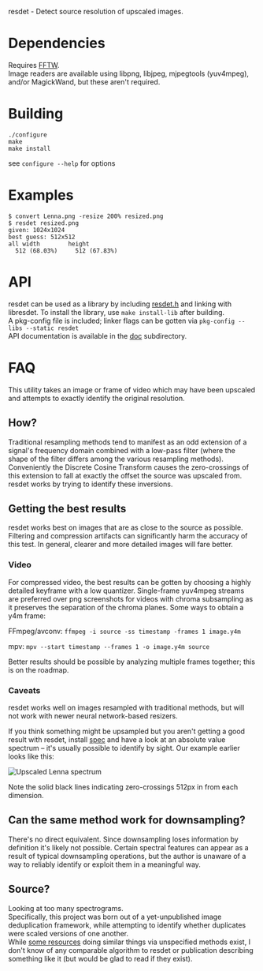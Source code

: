 resdet - Detect source resolution of upscaled images.

# Dependencies

Requires [FFTW](http://fftw.org).  
Image readers are available using libpng, libjpeg, mjpegtools (yuv4mpeg), and/or MagickWand, but these aren't required.

# Building

    ./configure
	make
	make install

see `configure --help` for options

# Examples

    $ convert Lenna.png -resize 200% resized.png
    $ resdet resized.png
	given: 1024x1024
	best guess: 512x512
	all width        height
	  512 (68.03%)     512 (67.83%)

# API

resdet can be used as a library by including [resdet.h](resdet.h) and linking with libresdet. To install the library, use `make install-lib` after building.  
A pkg-config file is included; linker flags can be gotten via `pkg-config --libs --static resdet`  
API documentation is available in the [doc](doc) subdirectory.

# FAQ
This utility takes an image or frame of video which may have been upscaled and attempts to exactly identify the original resolution.

## How?

Traditional resampling methods tend to manifest as an odd extension of a signal's frequency domain combined with a low-pass filter (where the shape of the filter differs among the various resampling methods). Conveniently the Discrete Cosine Transform causes the zero-crossings of this extension to fall at exactly the offset the source was upscaled from. resdet works by trying to identify these inversions.

## Getting the best results

resdet works best on images that are as close to the source as possible. Filtering and compression artifacts can significantly harm the accuracy of this test. In general, clearer and more detailed images will fare better.

### Video
For compressed video, the best results can be gotten by choosing a highly detailed keyframe with a low quantizer. Single-frame yuv4mpeg streams are preferred over png screenshots for videos with chroma subsampling as it preserves the separation of the chroma planes. Some ways to obtain a y4m frame:

FFmpeg/avconv: `ffmpeg -i source -ss timestamp -frames 1 image.y4m`

mpv:  `mpv --start timestamp --frames 1 -o image.y4m source`

Better results should be possible by analyzing multiple frames together; this is on the roadmap.

### Caveats
resdet works well on images resampled with traditional methods, but will not work with newer neural network-based resizers.

If you think something might be upsampled but you aren't getting a good result with resdet, install [spec](https://github.com/0x09/dspfun/tree/master/spec) and have a look at an absolute value spectrum – it's usually possible to identify by sight. Our example earlier looks like this:

![Upscaled Lenna spectrum](http://0x09.net/i/g/Lenna_upscaled.png)

Note the solid black lines indicating zero-crossings 512px in from each dimension.

## Can the same method work for downsampling?

There's no direct equivalent. Since downsampling loses information by definition it's likely not possible. Certain spectral features can appear as a result of typical downsampling operations, but the author is unaware of a way to reliably identify or exploit them in a meaningful way.

## Source?
Looking at too many spectrograms.  
Specifically, this project was born out of a yet-unpublished image deduplication framework, while attempting to identify whether duplicates were scaled versions of one another.  
While [some resources](http://anibin.blogspot.ca) doing similar things via unspecified methods exist, I don't know of any comparable algorithm to resdet or publication describing something like it (but would be glad to read if they exist).